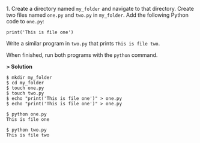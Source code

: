 1\. Create a directory named `my_folder` and navigate to that directory. Create two files named `one.py` and `two.py` in `my_folder`. Add the following Python code to `one.py`:

```
print('This is file one')
```
Write a similar program in `two.py` that prints `This is file two`.

When finished, run both programs with the `python` command.

**> Solution**
```
$ mkdir my_folder
$ cd my_folder
$ touch one.py
$ touch two.py
$ echo "print('This is file one')" > one.py
$ echo "print('This is file one')" > one.py

$ python one.py
This is file one

$ python two.py
This is file two
```